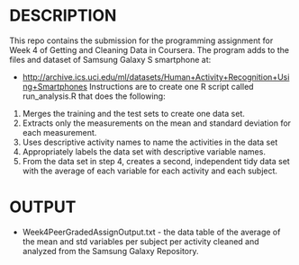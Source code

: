  # DESCRIPTION
 This repo contains the submission for the programming assignment for Week 4 of Getting and Cleaning Data in Coursera. The program adds to the files and dataset of Samsung Galaxy S smartphone at:
 * http://archive.ics.uci.edu/ml/datasets/Human+Activity+Recognition+Using+Smartphones
 Instructions are to create one R script called run_analysis.R that does the following:
1. Merges the training and the test sets to create one data set.
2. Extracts only the measurements on the mean and standard deviation for each measurement.
3. Uses descriptive activity names to name the activities in the data set
4. Appropriately labels the data set with descriptive variable names.
5. From the data set in step 4, creates a second, independent tidy data set with the average of each variable for each activity and each subject.
 # OUTPUT
 * Week4PeerGradedAssignOutput.txt - the data table of the average of the mean and std variables per subject per activity cleaned and analyzed from the Samsung Galaxy Repository.